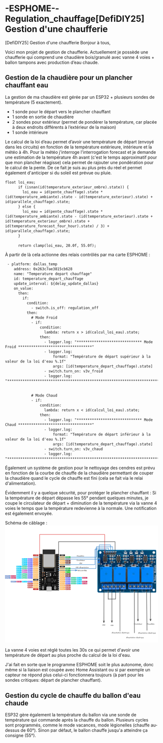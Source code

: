 # -ESPHOME--Regulation_chauffage[DefiDIY25] Gestion d'une chaufferie
[DefiDIY25] Gestion d'une chaufferie
Bonjour à tous,

Voici mon projet de gestion de chaufferie. Actuellement je possède une chaufferie qui comprend une chaudière bois/granulé avec vanne 4 voies + ballon tampons avec production d’eau chaude.

## Gestion de la chaudière pour un plancher chauffant eau

La gestion de ma chaudière est gérée par un ESP32 + plusieurs sondes de température (5 exactement).

* 1 sonde pour le départ vers le plancher chauffant
* 1 sonde en sortie de chaudière
* 2 sondes pour extérieur (permet de pondérer la température, car placée à deux endroits différents à l’extérieur de la maison)
* 1 sonde intérieure

Le calcul de la loi d’eau permet d’avoir une température de départ (envoyé dans les circuits) en fonction de la température extérieure, intérieure et la météo à 4h. Pour la météo j'interroge l'interrogation forecast et je demande une estimation de la température 4h avant (c'est le temps approximatif pour que mon plancher réagisse) cela permet de rajouter une pondération pour le calcul de la pente. De ce fait je suis au plus près du réel et permet également d'anticiper si du soleil est prévue ou pluie.

```
float loi_eau;
      if (isnan(id(temperature_exterieur_ombre).state)) {
        loi_eau = id(pente_chauffage).state * (id(temperature_ambiante).state - id(temperature_exterieur).state) + id(parallele_chauffage).state;
      } else {
        loi_eau = id(pente_chauffage).state * (id(temperature_ambiante).state - (id(temperature_exterieur).state + id(temperature_exterieur_ombre).state + id(temperature_forecast_four_hour).state) / 3) + id(parallele_chauffage).state;
      }

      return clamp(loi_eau, 20.0f, 55.0f);
```
À partir de là cela actionne des relais contrôlés par ma carte ESPHOME :
```
 - platform: dallas_temp
    address: 0x263c7ae3815cb628
    name: "Temperature depart chauffage"
    id: temperature_depart_chauffage
    update_interval: ${delay_update_dallas}
    on_value:
      then:
        if:
          condition:
            - switch.is_off: regulation_off
          then:
            # Mode Froid
            - if:
                condition:
                  lambda: return x > id(calcul_loi_eau).state;
                then:
                  - logger.log: "****************************** Mode Froid **********************************"
                  - logger.log:
                      format: "Température de départ supérieur à la valeur de la loi d'eau %.1f"
                      args: [id(temperature_depart_chauffage).state]
                  - switch.turn_on: v3v_froid
                  - logger.log: "****************************************************************************"


            # Mode Chaud
            - if:
                condition:
                  lambda: return x < id(calcul_loi_eau).state;
                then:
                  - logger.log: "****************************** Mode Chaud **********************************"
                  - logger.log:
                      format: "Température de départ inférieur à la valeur de la loi d'eau %.1f"
                      args: [id(temperature_depart_chauffage).state]
                  - switch.turn_on: v3v_chaud
                  - logger.log: "****************************************************************************"
```
Également un système de gestion pour le nettoyage des cendres est prévu en fonction de la courbe de chauffe de la chaudière permettant de couper la chaudière quand le cycle de chauffe est fini (cela se fait via le relai d'alimentation).

Évidemment il y a quelque sécurité, pour protéger le plancher chauffant :
Si la température de départ dépasse les 55° pendant quelques minutes, je coupe le circulateur de départ + diminution de la température via la vanne 4 voies le temps que la température redevienne à la normale. Une notification est également envoyée.


Schéma de câblage :
![image|688x499](./schema_de_cablage.png)

La vanne 4 voies est réglé toutes les 30s ce qui permet d'avoir une température de départ au plus proche du calcul de la loi d'eau.

J'ai fait en sorte que le programme ESPHOME soit le plus autonome, donc même si la liaison est coupée avec Home Assistant ou si par exemple un capteur ne répond plus celui-ci fonctionnera toujours (à part pour les sondes critiques: départ de plancher chauffant).

## Gestion du cycle de chauffe du ballon d'eau chaude
ESP32 gère également la température du ballon via une sonde de température qui commande après la chauffe du ballon. Plusieurs cycles sont programmés, comme le mode vacances, mode légionelles (chauffe au-dessus de 60°). Sinon par défaut, le ballon chauffe jusqu'a atteindre ça consigne (55°).
